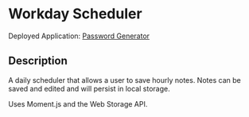 # Workday Scheduler

Deployed Application: [Password Generator](https://dhannsamaid.github.io/workday-scheduler/)

## Description

A daily scheduler that allows a user to save hourly notes. Notes can be saved and edited and will persist in local storage.

Uses Moment.js and the Web Storage API.